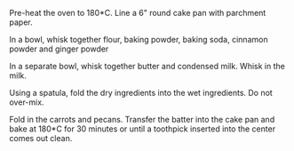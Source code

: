 Pre-heat the oven to 180*C. Line a 6" round cake pan with parchment paper.

In a bowl, whisk together flour, baking powder, baking soda, cinnamon powder and ginger powder

In a separate bowl, whisk together butter and condensed milk. Whisk in the milk.

Using a spatula, fold the dry ingredients into the wet ingredients. Do not over-mix.

Fold in the carrots and pecans. Transfer the batter into the cake pan and bake at 180*C for 30 minutes or until a toothpick inserted into the center comes out clean.
